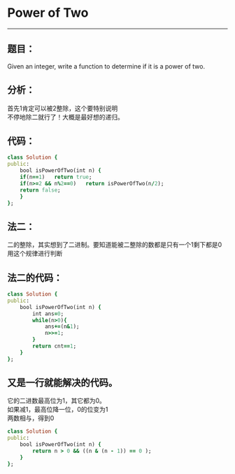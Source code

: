 # Power of Two
***
## 题目：
Given an integer, write a function to determine if it is a power of two.
## 分析：

首先1肯定可以被2整除，这个要特别说明<br>
不停地除二就行了！大概是最好想的递归。<br>

## 代码：
```ruby
class Solution {
public:
    bool isPowerOfTwo(int n) {
    if(n==1)   return true;  
    if(n>=2 && n%2==0)   return isPowerOfTwo(n/2);  
    return false;     
    }
};
```
## 法二：

二的整除，其实想到了二进制。要知道能被二整除的数都是只有一个1剩下都是0<br>
用这个规律进行判断<br>

## 法二的代码：
```ruby
class Solution {
public:
    bool isPowerOfTwo(int n) {
        int ans=0;
        while(n>0){
            ans+=(n&1);
            n>>=1;
        }
        return cnt==1;
    }
};
```
## 又是一行就能解决的代码。
它的二进数最高位为1，其它都为0。<br>
如果减1，最高位降一位，0的位变为1<br>
两数相与，得到0<br>
```ruby
class Solution {
public:
    bool isPowerOfTwo(int n) {
        return n > 0 && ((n & (n - 1)) == 0 );  
    }
};
```
